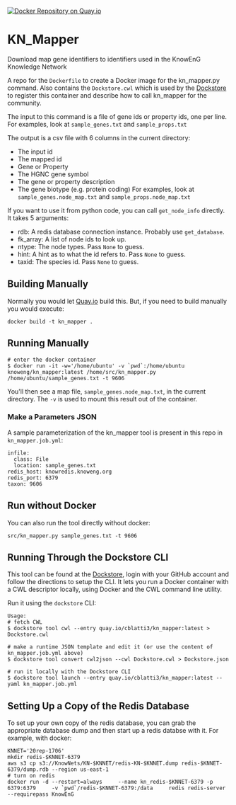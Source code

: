 
[![Docker Repository on Quay.io](https://quay.io/repository/cblatti3/kn_mapper/status "Docker Repository on Quay.io")](https://quay.io/repository/cblatti3/kn_mapper)


# KN_Mapper
Download map gene identifiers to identifiers used in the KnowEnG Knowledge Network

A repo for the `Dockerfile` to create a Docker image for the kn_mapper.py command. Also contains the
`Dockstore.cwl` which is used by the [Dockstore](https://www.dockstore.org) to register
this container and describe how to call kn_mapper for the community.

The input to this command is a file of gene ids or property ids, one per line.
For examples, look at `sample_genes.txt` and `sample_props.txt`

The output is a csv file with 6 columns in the current directory:
 - The input id
 - The mapped id
 - Gene or Property
 - The HGNC gene symbol
 - The gene or property description
 - The gene biotype (e.g. protein coding)
For examples, look at `sample_genes.node_map.txt` and `sample_props.node_map.txt`

If you want to use it from python code, you can call `get_node_info` directly.  It takes 5 arguments:
 - rdb: A redis database connection instance.  Probably use `get_database`.
 - fk_array: A list of node ids to look up.
 - ntype: The node types.  Pass `None` to guess.
 - hint: A hint as to what the id refers to.  Pass `None` to guess.
 - taxid: The species id.  Pass `None` to guess.


## Building Manually

Normally you would let [Quay.io](http://quay.io) build this.  But, if you need to build manually you would execute:

    docker build -t kn_mapper .


## Running Manually

```
# enter the docker container
$ docker run -it -w='/home/ubuntu' -v `pwd`:/home/ubuntu knoweng/kn_mapper:latest /home/src/kn_mapper.py /home/ubuntu/sample_genes.txt -t 9606
```
You'll then see a map file, `sample_genes.node_map.txt`, in the current directory. The `-v` is used to mount this result out of the container.


### Make a Parameters JSON

A sample parameterization of the kn_mapper tool is present in this repo in `kn_mapper.job.yml`:

```
infile:
  class: File
  location: sample_genes.txt
redis_host: knowredis.knoweng.org
redis_port: 6379
taxon: 9606
```

## Run without Docker

You can also run the tool directly without docker:

```
src/kn_mapper.py sample_genes.txt -t 9606
```

## Running Through the Dockstore CLI

This tool can be found at the [Dockstore](https://dockstore.org/containers/quay.io/cblatti3/kn_mapper), login with your GitHub account and follow the
directions to setup the CLI.  It lets you run a Docker container with a CWL descriptor locally, using Docker and the CWL command line utility.

Run it using the `dockstore` CLI:

```
Usage:
# fetch CWL
$ dockstore tool cwl --entry quay.io/cblatti3/kn_mapper:latest > Dockstore.cwl

# make a runtime JSON template and edit it (or use the content of kn_mapper.job.yml above)
$ dockstore tool convert cwl2json --cwl Dockstore.cwl > Dockstore.json

# run it locally with the Dockstore CLI
$ dockstore tool launch --entry quay.io/cblatti3/kn_mapper:latest --yaml kn_mapper.job.yml
```

## Setting Up a Copy of the Redis Database

To set up your own copy of the redis database, you can grab the appropriate database dump and then start up a redis databse with it.  For example, with docker:

```
KNNET='20rep-1706'
mkdir redis-$KNNET-6379
aws s3 cp s3://KnowNets/KN-$KNNET/redis-KN-$KNNET.dump redis-$KNNET-6379/dump.rdb --region us-east-1
# turn on redis
docker run -d --restart=always     --name kn_redis-$KNNET-6379 -p 6379:6379     -v `pwd`/redis-$KNNET-6379:/data     redis redis-server --requirepass KnowEnG
```
